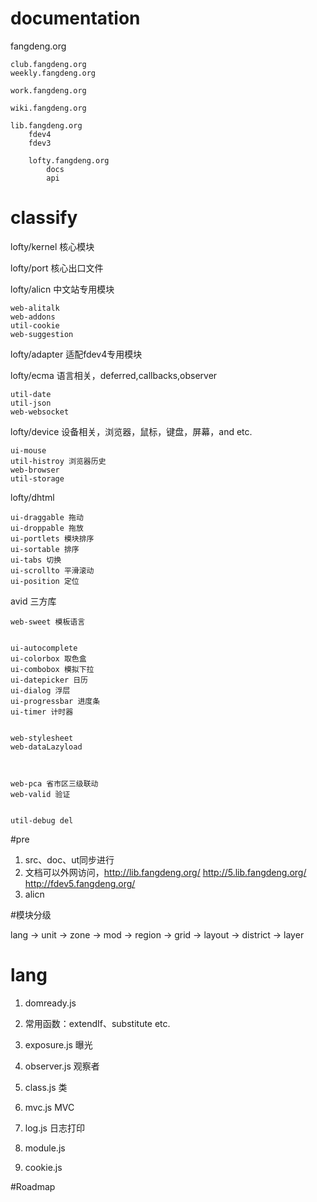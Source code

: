# documentation

fangdeng.org

    club.fangdeng.org
    weekly.fangdeng.org

    work.fangdeng.org
    
    wiki.fangdeng.org
    
    lib.fangdeng.org
        fdev4
        fdev3
        
        lofty.fangdeng.org
            docs
            api
        

# classify


lofty/kernel 核心模块

lofty/port 核心出口文件

lofty/alicn 中文站专用模块

    web-alitalk
    web-addons
    util-cookie
    web-suggestion
    
lofty/adapter 适配fdev4专用模块

lofty/ecma 语言相关，deferred,callbacks,observer

    util-date
    util-json
    web-websocket
    
lofty/device 设备相关，浏览器，鼠标，键盘，屏幕，and etc.

    ui-mouse
    util-histroy 浏览器历史
    web-browser
    util-storage

lofty/dhtml 

    ui-draggable 拖动
    ui-droppable 拖放
    ui-portlets 模块排序
    ui-sortable 排序
    ui-tabs 切换
    ui-scrollto 平滑滚动
    ui-position 定位
    
avid 三方库

    web-sweet 模板语言


    ui-autocomplete
    ui-colorbox 取色盒
    ui-combobox 模拟下拉
    ui-datepicker 日历
    ui-dialog 浮层
    ui-progressbar 进度条
    ui-timer 计时器


    web-stylesheet
    web-dataLazyload



    web-pca 省市区三级联动
    web-valid 验证


    util-debug del



#pre

1. src、doc、ut同步进行
1. 文档可以外网访问，http://lib.fangdeng.org/ http://5.lib.fangdeng.org/ http://fdev5.fangdeng.org/
1. alicn

#模块分级

lang -> unit -> zone -> mod -> region -> grid -> layout -> district -> layer

# lang

1. domready.js
1. 常用函数：extendIf、substitute etc.
1. exposure.js 曝光
1. observer.js 观察者
1. class.js 类
1. mvc.js MVC
1. log.js 日志打印

1. module.js
1. cookie.js

#Roadmap

